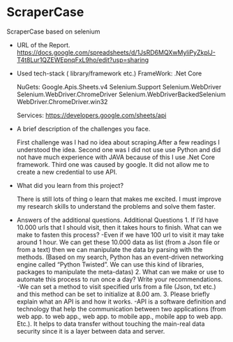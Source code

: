 # ScraperCase
ScraperCase based on selenium

- URL of the Report.
    https://docs.google.com/spreadsheets/d/1JsRD6MQXwMyliPyZkplJ-T4t8Lur1QZEWEpnqFxL9ho/edit?usp=sharing
  
  
- Used tech-stack ( library/framework etc.)
    FrameWork:
        .Net Core
    
    NuGets:
        Google.Apis.Sheets.v4
        Selenium.Support
        Selenium.WebDriver
        Selenium.WebDriver.ChromeDriver
        Selenium.WebDriverBackedSelenium
        WebDriver.ChromeDriver.win32
    
    Services:
        https://developers.google.com/sheets/api
    

- A brief description of the challenges you face.
    
    First challenge was I had no idea about scraping.After a few readings I understood the idea.
    Second one was I did not use use Python and did not have much experience with JAVA because of this I use .Net Core framework.
    Third one was caused by google. It did not allow me to create a new credential to use API.


- What did you learn from this project?
    
    There is still lots of thing o learn that makes me excited.
    I must improve my research skills to understand the problems and solve them faster.

- Answers of the additional questions.
        Additional Questions
        1. If I’d have 10.000 urls that I should visit, then it takes hours to finish. What
        can we make to fasten this process?
           -Even if we have 100 url to visit it may take around 1 hour. We can get these 10.000 data as list (from a Json file or from a text) then we can manipulate the data by parsing with the methods. (Based on my search, Python has an event-driven networking engine called “Python Twisted”. We can use this kind of libraries, packages to manipulate the meta-datas)
       2. What can we make or use to automate this process to run once a day? Write your recommendations.
          -We can set a method to visit specified urls from a file (Json, txt etc.) and this method can be set to initialize at 8.00 am.
       3. Please briefly explain what an API is and how it works.
          -API is a software definition and technology that help the communication between two applications (from web app. to web app., web app. to mobile app., mobile app to web app. Etc.). It helps to data transfer without touching the main-real data security since it is a layer between data and server.

